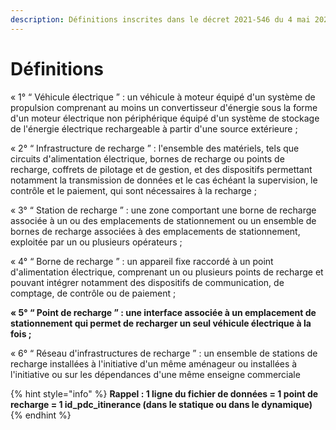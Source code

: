 ```yaml
---
description: Définitions inscrites dans le décret 2021-546 du 4 mai 2021
---
```


# Définitions

« 1° “ Véhicule électrique ” : un véhicule à moteur équipé d'un système de propulsion comprenant au moins un convertisseur d'énergie sous la forme d'un moteur électrique non périphérique équipé d'un système de stockage de l'énergie électrique rechargeable à partir d'une source extérieure ;

« 2° “ Infrastructure de recharge ” : l'ensemble des matériels, tels que circuits d'alimentation électrique, bornes de recharge ou points de recharge, coffrets de pilotage et de gestion, et des dispositifs permettant notamment la transmission de données et le cas échéant la supervision, le contrôle et le paiement, qui sont nécessaires à la recharge ;

« 3° “ Station de recharge ” : une zone comportant une borne de recharge associée à un ou des emplacements de stationnement ou un ensemble de bornes de recharge associées à des emplacements de stationnement, exploitée par un ou plusieurs opérateurs ;

« 4° “ Borne de recharge ” : un appareil fixe raccordé à un point d'alimentation électrique, comprenant un ou plusieurs points de recharge et pouvant intégrer notamment des dispositifs de communication, de comptage, de contrôle ou de paiement ;

**« 5° “ Point de recharge ” : une interface associée à un emplacement de stationnement qui permet de recharger un seul véhicule électrique à la fois ;**

« 6° “ Réseau d'infrastructures de recharge ” : un ensemble de stations de recharge installées à l'initiative d'un même aménageur ou installées à l'initiative ou sur les dépendances d'une même enseigne commerciale



{% hint style="info" %}
**Rappel : 1 ligne du fichier de données = 1 point de recharge = 1 id\_pdc\_itinerance (dans le statique ou dans le dynamique)**
{% endhint %}



